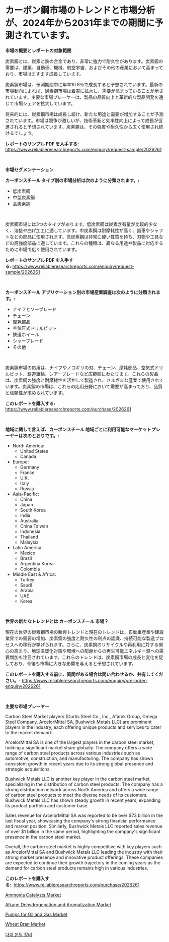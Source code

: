 <p><h1>カーボン鋼市場のトレンドと市場分析が、2024年から2031年までの期間に予測されています。</h1></p><p><strong>市場の概要とレポートの対象範囲</strong></p>
<p><p>炭素鋼とは、炭素と鉄の合金であり、非常に強力で耐久性があります。炭素鋼の需要は、建築、自動車、機械、航空宇宙、およびその他の産業において高まっており、市場はますます成長しています。</p><p>炭素鋼市場は、予測期間中に年率10.8％で成長すると予想されています。最新の市場動向によれば、炭素鋼市場は着実に拡大し、需要が高まっていることが示されています。主要な市場プレーヤーは、製品の品質向上と革新的な製品開発を通じて市場シェアを拡大しています。</p><p>将来的には、炭素鋼市場は成長し続け、新たな用途と需要が増加することが予測されています。市場は競争が激しいが、技術革新と効率性向上によって成長が促進されると予想されています。炭素鋼は、その強度や耐久性から広く使用され続けるでしょう。</p></p>
<p><strong>レポートのサンプル PDF を入手する:</strong> <a href="https://www.reliableresearchreports.com/enquiry/request-sample/2026261">https://www.reliableresearchreports.com/enquiry/request-sample/2026261</a></p>
<p>&nbsp;</p>
<p><strong>市場セグメンテーション</strong></p>
<p><strong>カーボンスチール タイプ別の市場分析は次のように分類されます。:</strong></p>
<p><ul><li>低炭素鋼</li><li>中型炭素鋼</li><li>高炭素鋼</li></ul></p>
<p>&nbsp;</p>
<p><p>炭素鋼市場には3つのタイプがあります。低炭素鋼は炭素含有量が比較的少なく、溶接や曲げ加工に適しています。中炭素鋼は耐摩耗性が高く、歯車やシャフトなどの部品に使用されます。高炭素鋼は非常に硬い性質を持ち、刃物や工具などの高強度部品に適しています。これらの種類は、異なる用途や製品に対応するために市場で広く使用されています。</p></p>
<p><strong>レポートのサンプル PDF を入手する:</strong>&nbsp;<a href="https://www.reliableresearchreports.com/enquiry/request-sample/2026261">https://www.reliableresearchreports.com/enquiry/request-sample/2026261</a></p>
<p>&nbsp;</p>
<p><strong> カーボンスチール アプリケーション別の市場産業調査は次のように分類されます。:</strong></p>
<p><ul><li>ナイフとソーブレード</li><li>チェーン</li><li>摩耗部品</li><li>空気圧式ドリルビット</li><li>鉄道ホイール</li><li>シャーブレード</li><li>その他</li></ul></p>
<p>&nbsp;</p>
<p><p>炭素鋼市場の応用は、ナイフやノコギリの刃、チェーン、摩耗部品、空気式ドリルビット、鉄道車輪、シアーブレードなど広範囲にわたります。これらの製品は、炭素鋼の強度と耐摩耗性を活かして製造され、さまざまな産業で使用されています。炭素鋼の市場は、これらの応用分野において需要が高まっており、品質と信頼性が求められています。</p></p>
<p><strong>このレポートを購入する:</strong>&nbsp; <a href="https://www.reliableresearchreports.com/purchase/2026261">https://www.reliableresearchreports.com/purchase/2026261</a></p>
<p>&nbsp;</p>
<p><strong>地域に関して言えば、カーボンスチール 地域ごとに利用可能なマーケットプレーヤーは次のとおりです。:</strong></p>
<p><ul>
    <li>
        North America:
        <ul>
            <li>United States</li>
            <li>Canada</li>
        </ul>
    </li>
    <li>
        Europe:
        <ul>
            <li>Germany</li>
            <li>France</li>
            <li>U.K.</li>
            <li>Italy</li>
            <li>Russia</li>
        </ul>
    </li>
    <li>
        Asia-Pacific:
        <ul>
            <li>China</li>
            <li>Japan</li>
            <li>South Korea</li>
            <li>India</li>
            <li>Australia</li>
            <li>China Taiwan</li>
            <li>Indonesia</li>
            <li>Thailand</li>
            <li>Malaysia</li>
        </ul>
    </li>
    <li>
        Latin America:
        <ul>
            <li>Mexico</li>
            <li>Brazil</li>
            <li>Argentina Korea</li>
            <li>Colombia</li>
        </ul>
    </li>
    <li>
        Middle East & Africa:
        <ul>
            <li>Turkey</li>
            <li>Saudi</li>
            <li>Arabia</li>
            <li>UAE</li>
            <li>Korea</li>
        </ul>
    </li>
    </ul></p>
<p>&nbsp;</p>
<p><strong>世界の新たなトレンドとは カーボンスチール 市場？</strong></p>
<p><p>現在の世界の炭素鋼市場の新興トレンドと現在のトレンドは、自動車産業や建設業界での需要の増加、炭素鋼の強度と耐久性の利点の認識、持続可能な製造プロセスへの移行が挙げられます。さらに、炭素鋼のリサイクルや再利用に対する関心の高まり、地球温暖化対策や環境への配慮からの再生可能エネルギー源への需要増加も注目されています。これらのトレンドは、炭素鋼市場の成長と変化を促しており、今後も市場に大きな影響を与えると予想されています。</p></p>
<p><strong>このレポートを購入する前に、質問がある場合は問い合わせるか、共有してください。</strong>- <a href="https://www.reliableresearchreports.com/enquiry/pre-order-enquiry/2026261">https://www.reliableresearchreports.com/enquiry/pre-order-enquiry/2026261</a></p>
<p>&nbsp;</p>
<p><strong>主要な市場プレーヤー</strong></p>
<p><p>Carbon Steel Market players (Curtis Steel Co., Inc., Afarak Group, Omega Steel Company, ArcelorMittal SA, Bushwick Metals LLC) are prominent players in the industry, each offering unique products and services to cater to the market demand. </p><p>ArcelorMittal SA is one of the largest players in the carbon steel market, holding a significant market share globally. The company offers a wide range of carbon steel products across various industries such as automotive, construction, and manufacturing. The company has shown consistent growth in recent years due to its strong global presence and strategic acquisitions.</p><p>Bushwick Metals LLC is another key player in the carbon steel market, specializing in the distribution of carbon steel products. The company has a strong distribution network across North America and offers a wide range of carbon steel products to meet the diverse needs of its customers. Bushwick Metals LLC has shown steady growth in recent years, expanding its product portfolio and customer base.</p><p>Sales revenue for ArcelorMittal SA was reported to be over $73 billion in the last fiscal year, showcasing the company's strong financial performance and market position. Similarly, Bushwick Metals LLC reported sales revenue of over $1 billion in the same period, highlighting the company's significant presence in the carbon steel market.</p><p>Overall, the carbon steel market is highly competitive with key players such as ArcelorMittal SA and Bushwick Metals LLC leading the industry with their strong market presence and innovative product offerings. These companies are expected to continue their growth trajectory in the coming years as the demand for carbon steel products remains high in various industries.</p></p>
<p><strong>このレポートを購入する:</strong>&nbsp;&nbsp;<a href="https://www.reliableresearchreports.com/purchase/2026261">https://www.reliableresearchreports.com/purchase/2026261</a></p>
<p><p><a href="https://meowing-canidae-761.notion.site/Global-Ammonia-Catalysts-Market-by-Types-Applications-and-Major-Players-with-Regional-Growth-Rate-db14cfadeda94d09a950295a7f7443a3">Ammonia Catalysts Market</a></p><p><a href="https://sudsy-motorcycle-bbc.notion.site/Alkane-Dehydrogenation-and-Aromatization-Market-Research-Report-Unlocks-Analysis-on-the-Market-Finan-9d7344dce8804ce79b04bb825f87ed3e">Alkane Dehydrogenation and Aromatization Market</a></p><p><a href="https://issuu.com/reportprime-2/docs/pumps-for-oil-and-gas-market-size-2030.pptx">Pumps for Oil and Gas Market</a></p><p><a href="https://view.publitas.com/reportprime-1/wheat-bran-market-size-growth-and-forecast-from-2024-2031/">Wheat Bran Market</a></p><p><a href="https://github.com/lzrvbyqzftro57/Market-Research-Report-List-1/blob/main/2820518190670.md">다이 본딩 장비</a></p></p>